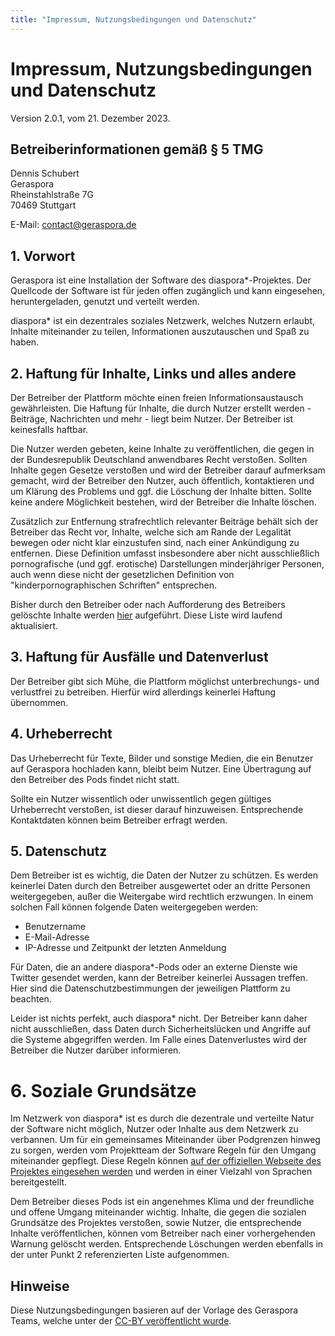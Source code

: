 ```yaml
---
title: "Impressum, Nutzungsbedingungen und Datenschutz"
---
```


# Impressum, Nutzungsbedingungen und Datenschutz

<p class="lead">Version 2.0.1, vom 21. Dezember 2023.</p>

## Betreiberinformationen gemäß § 5 TMG

Dennis Schubert  
Geraspora  
Rheinstahlstraße 7G  
70469 Stuttgart

E-Mail: [contact@geraspora.de](mailto:contact@geraspora.de)

## 1. Vorwort

Geraspora ist eine Installation der Software des diaspora\*-Projektes. Der Quellcode der Software ist für jeden offen zugänglich und kann eingesehen, heruntergeladen, genutzt und verteilt werden.

diaspora\* ist ein dezentrales soziales Netzwerk, welches Nutzern erlaubt, Inhalte miteinander zu teilen, Informationen auszutauschen und Spaß zu haben.

## 2. Haftung für Inhalte, Links und alles andere

Der Betreiber der Plattform möchte einen freien Informationsaustausch gewährleisten. Die Haftung für Inhalte, die durch Nutzer erstellt werden - Beiträge, Nachrichten und mehr - liegt beim Nutzer. Der Betreiber ist keinesfalls haftbar.

Die Nutzer werden gebeten, keine Inhalte zu veröffentlichen, die gegen in der Bundesrepublik Deutschland anwendbares Recht verstoßen. Sollten Inhalte gegen Gesetze verstoßen und wird der Betreiber darauf aufmerksam gemacht, wird der Betreiber den Nutzer, auch öffentlich, kontaktieren und um Klärung des Problems und ggf. die Löschung der Inhalte bitten. Sollte keine andere Möglichkeit bestehen, wird der Betreiber die Inhalte löschen.

Zusätzlich zur Entfernung strafrechtlich relevanter Beiträge behält sich der Betreiber das Recht vor, Inhalte, welche sich am Rande der Legalität bewegen oder nicht klar einzustufen sind, nach einer Ankündigung zu entfernen. Diese Definition umfasst insbesondere aber nicht ausschließlich pornografische (und ggf. erotische) Darstellungen minderjähriger Personen, auch wenn diese nicht der gesetzlichen Definition von "kinderpornographischen Schriften" entsprechen.

Bisher durch den Betreiber oder nach Aufforderung des Betreibers gelöschte Inhalte werden [hier](/pod/deleted_contents.html) aufgeführt. Diese Liste wird laufend aktualisiert.

## 3. Haftung für Ausfälle und Datenverlust

Der Betreiber gibt sich Mühe, die Plattform möglichst unterbrechungs- und verlustfrei zu betreiben. Hierfür wird allerdings keinerlei Haftung übernommen.

## 4. Urheberrecht

Das Urheberrecht für Texte, Bilder und sonstige Medien, die ein Benutzer auf Geraspora hochladen kann, bleibt beim Nutzer. Eine Übertragung auf den Betreiber des Pods findet nicht statt.

Sollte ein Nutzer wissentlich oder unwissentlich gegen gültiges Urheberrecht verstoßen, ist dieser darauf hinzuweisen. Entsprechende Kontaktdaten können beim Betreiber erfragt werden.

## 5. Datenschutz

Dem Betreiber ist es wichtig, die Daten der Nutzer zu schützen. Es werden keinerlei Daten durch den Betreiber ausgewertet oder an dritte Personen weitergegeben, außer die Weitergabe wird rechtlich erzwungen. In einem solchen Fall können folgende Daten weitergegeben werden:

* Benutzername
* E-Mail-Adresse
* IP-Adresse und Zeitpunkt der letzten Anmeldung

Für Daten, die an andere diaspora\*-Pods oder an externe Dienste wie Twitter gesendet werden, kann der Betreiber keinerlei Aussagen treffen. Hier sind die Datenschutzbestimmungen der jeweiligen Plattform zu beachten.

Leider ist nichts perfekt, auch diaspora\* nicht. Der Betreiber kann daher nicht ausschließen, dass Daten durch Sicherheitslücken und Angriffe auf die Systeme abgegriffen werden. Im Falle eines Datenverlustes wird der Betreiber die Nutzer darüber informieren.

# 6. Soziale Grundsätze

Im Netzwerk von diaspora\* ist es durch die dezentrale und verteilte Natur der Software nicht möglich, Nutzer oder Inhalte aus dem Netzwerk zu verbannen. Um für ein gemeinsames Miteinander über Podgrenzen hinweg zu sorgen, werden vom Projektteam der Software Regeln für den Umgang miteinander gepflegt. Diese Regeln können [auf der offiziellen Webseite des Projektes eingesehen werden](https://diasporafoundation.org/community_guidelines) und werden in einer Vielzahl von Sprachen bereitgestellt.

Dem Betreiber dieses Pods ist ein angenehmes Klima und der freundliche und offene Umgang miteinander wichtig. Inhalte, die gegen die sozialen Grundsätze des Projektes verstoßen, sowie Nutzer, die entsprechende Inhalte veröffentlichen, können vom Betreiber nach einer vorhergehenden Warnung gelöscht werden. Entsprechende Löschungen werden ebenfalls in der unter Punkt 2 referenzierten Liste aufgenommen.

## Hinweise

Diese Nutzungsbedingungen basieren auf der Vorlage des Geraspora Teams, welche unter der [CC-BY veröffentlicht wurde](https://github.com/geraspora/german-terms-of-service).
